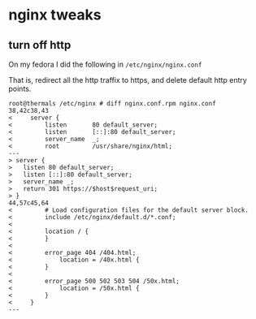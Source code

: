 # nginx tweaks

## turn off http

On my fedora I did the following in `/etc/nginx/nginx.conf`

That is, redirect all the http traffix to https, and delete default http entry points.


```
root@thermals /etc/nginx # diff nginx.conf.rpm nginx.conf
38,42c38,43
<     server {
<         listen       80 default_server;
<         listen       [::]:80 default_server;
<         server_name  _;
<         root         /usr/share/nginx/html;
---
> server {
> 	listen 80 default_server;
> 	listen [::]:80 default_server;
> 	server_name _;
> 	return 301 https://$host$request_uri;
> }
44,57c45,64
<         # Load configuration files for the default server block.
<         include /etc/nginx/default.d/*.conf;
<
<         location / {
<         }
<
<         error_page 404 /404.html;
<             location = /40x.html {
<         }
<
<         error_page 500 502 503 504 /50x.html;
<             location = /50x.html {
<         }
<     }
---
```